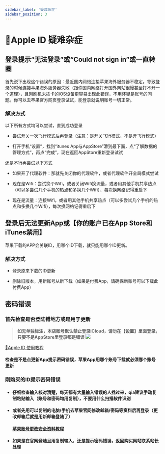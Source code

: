 ```yaml
---
sidebar_label: '疑难杂症'
sidebar_position: 3
---
```


# 🍎Apple ID 疑难杂症

## 登录提示“无法登录”或“Could not sign in”或一直转圈
首先说下出现这个错误的原因：最近国内网络连接苹果海外服务器不稳定，导致登录的时候连接苹果海外服务器失败（跟你国内网络打开国外网站很慢甚至打不开一个道理），且刚刷机未插卡的iOS设备更容易出现此错误，不用怀疑是账号的问题。你可以去苹果官方网页登录试试，能登录就说明账号一切正常。

### 解决方式

以下所有方式均可以尝试，直到成功登录

-   尝试开关一次飞行模式后再登录（注意：是开关飞行模式，不是开飞行模式）
    
-   打开手机“设置”，找到“itunes App与AppStore”滑到最下面，点“了解数据的管理方式”，再点“完成”，现在返回AppStore重新登录试试
    
还是不行再尝试以下方式
    
-   如果开了代理软件：那就先关闭你的代理软件，或者代理软件开全局模式尝试
    
-   现在是Wifi：尝试换个Wifi，或者关闭Wifi换流量，或者用其他手机共享热点（可以多尝试几个手机的热点和多换几个Wifi），每次换网络记得重启下
    
-   现在是流量：连接Wifi，或者用其他手机共享热点（可以多尝试几个手机的热点和多换几个Wifi），每次换网络记得重启下

## 登录后无法更新App或【你的账户已在App Store和iTunes禁用】

苹果下载的APP会关联ID，用哪个ID下载，就只能用哪个ID更新。
### 解决方式
-   登录原来下载的ID更新
    
-   删除旧版本，用新账号从新下载（如果是付费App，请确保新账号可以下载此付费App）

## 密码错误

### 首先检查是否登陆错地方或是用于更新

> **如无单独标注，本店账号默认禁止登录iCloud，请勿在【设置】里面登录，只要不是AppStore里登录都是错误**
![](https://file.duoduo.hk.cn/imgs/docs/guide_appstore_2.webp)

[🍎Apple ID 使用教程](/tutorial-appleid/tutorial.md)

#### 检查是不是点更新App提示密码错误，苹果App用哪个账号下载就必须哪个账号更新

### 刚购买的ID提示密码错误
-   #### 仔细检查输入核对清楚，每天都有大量输入错误的人找过来，qia建议手动复制粘贴输入（账号和密码均用复制），不要用什么扫描软件识别
    
-   #### 或者先用可以复制的电脑/手机去苹果官网修改邮箱/密码等资料后再登录（更改邮箱后就是用新邮箱登陆了）
    
    #### [苹果账号更改安全资料教程](https://www.pgid.xyz/project-1/doc-2/ "苹果账号更改安全资料教程")
    
-   #### 如果是在官网登陆且用复制输入，还是提示密码错误，返回购买网站联系站长处理

<!--stackedit_data:
eyJoaXN0b3J5IjpbMTY3ODM1ODg1NSwtMTMyMTUyMjAwNywxMD
g4ODczMDY2XX0=
-->